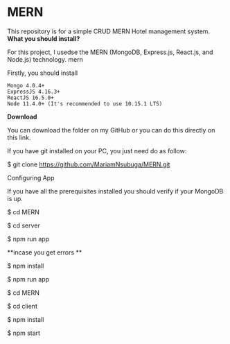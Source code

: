 # MERN
This repository is for a simple CRUD MERN Hotel management system. 
**What you should install?**

For this project, I usedse the MERN (MongoDB, Express.js, React.js, and Node.js) technology. mern

Firstly, you should install

    Mongo 4.0.4+
    ExpressJS 4.16.3+
    ReactJS 16.5.0+
    Node 11.4.0+ (It's recommended to use 10.15.1 LTS)

**Download**

You can download the folder on my GitHub or you can do this directly on this link.

If you have git installed on your PC, you just need do as follow:

$ git clone https://github.com/MariamNsubuga/MERN.git

Configuring App

If you have all the prerequisites installed you should verify if your MongoDB is up.

$ cd MERN

$ cd server

$ npm run app

**incase you get errors **

$ npm install

$ npm run app


$ cd MERN

$ cd client

$ npm install

$ npm start
